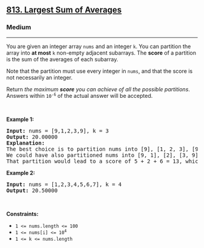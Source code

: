 <h2><a href="https://leetcode.com/problems/largest-sum-of-averages">813. Largest Sum of Averages</a></h2><h3>Medium</h3><hr><p>You are given an integer array <code>nums</code> and an integer <code>k</code>. You can partition the array into <strong>at most</strong> <code>k</code> non-empty adjacent subarrays. The <strong>score</strong> of a partition is the sum of the averages of each subarray.</p>

<p>Note that the partition must use every integer in <code>nums</code>, and that the score is not necessarily an integer.</p>

<p>Return <em>the maximum <strong>score</strong> you can achieve of all the possible partitions</em>. Answers within <code>10<sup>-6</sup></code> of the actual answer will be accepted.</p>

<p>&nbsp;</p>
<p><strong class="example">Example 1:</strong></p>

<pre>
<strong>Input:</strong> nums = [9,1,2,3,9], k = 3
<strong>Output:</strong> 20.00000
<strong>Explanation:</strong> 
The best choice is to partition nums into [9], [1, 2, 3], [9]. The answer is 9 + (1 + 2 + 3) / 3 + 9 = 20.
We could have also partitioned nums into [9, 1], [2], [3, 9], for example.
That partition would lead to a score of 5 + 2 + 6 = 13, which is worse.
</pre>

<p><strong class="example">Example 2:</strong></p>

<pre>
<strong>Input:</strong> nums = [1,2,3,4,5,6,7], k = 4
<strong>Output:</strong> 20.50000
</pre>

<p>&nbsp;</p>
<p><strong>Constraints:</strong></p>

<ul>
	<li><code>1 &lt;= nums.length &lt;= 100</code></li>
	<li><code>1 &lt;= nums[i] &lt;= 10<sup>4</sup></code></li>
	<li><code>1 &lt;= k &lt;= nums.length</code></li>
</ul>
